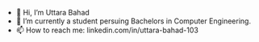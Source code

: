 - 👋 Hi, I’m Uttara Bahad
- 🌱 I’m currently a student persuing Bachelors in Computer Engineering.
- 📫 How to reach me: linkedin.com/in/uttara-bahad-103

<!---
uttarabahad/uttarabahad is a ✨ special ✨ repository because its `README.md` (this file) appears on your GitHub profile.
You can click the Preview link to take a look at your changes.
--->
